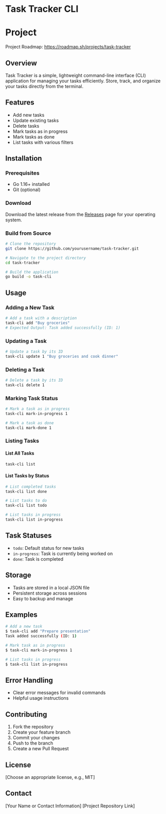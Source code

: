 # Task Tracker CLI

# Project
Project Roadmap: https://roadmap.sh/projects/task-tracker

## Overview
Task Tracker is a simple, lightweight command-line interface (CLI) application for managing your tasks efficiently. Store, track, and organize your tasks directly from the terminal.

## Features
- Add new tasks
- Update existing tasks
- Delete tasks
- Mark tasks as in progress
- Mark tasks as done
- List tasks with various filters

## Installation

### Prerequisites
- Go 1.16+ installed
- Git (optional)

### Download
Download the latest release from the [Releases](link-to-github-releases) page for your operating system.

### Build from Source
```bash
# Clone the repository
git clone https://github.com/yourusername/task-tracker.git

# Navigate to the project directory
cd task-tracker

# Build the application
go build -o task-cli
```

## Usage

### Adding a New Task
```bash
# Add a task with a description
task-cli add "Buy groceries"
# Expected Output: Task added successfully (ID: 1)
```

### Updating a Task
```bash
# Update a task by its ID
task-cli update 1 "Buy groceries and cook dinner"
```

### Deleting a Task
```bash
# Delete a task by its ID
task-cli delete 1
```

### Marking Task Status
```bash
# Mark a task as in progress
task-cli mark-in-progress 1

# Mark a task as done
task-cli mark-done 1
```

### Listing Tasks

#### List All Tasks
```bash
task-cli list
```

#### List Tasks by Status
```bash
# List completed tasks
task-cli list done

# List tasks to do
task-cli list todo

# List tasks in progress
task-cli list in-progress
```

## Task Statuses
- `todo`: Default status for new tasks
- `in-progress`: Task is currently being worked on
- `done`: Task is completed

## Storage
- Tasks are stored in a local JSON file
- Persistent storage across sessions
- Easy to backup and manage

## Examples

```bash
# Add a new task
$ task-cli add "Prepare presentation"
Task added successfully (ID: 1)

# Mark task as in progress
$ task-cli mark-in-progress 1

# List tasks in progress
$ task-cli list in-progress
```

## Error Handling
- Clear error messages for invalid commands
- Helpful usage instructions

## Contributing
1. Fork the repository
2. Create your feature branch
3. Commit your changes
4. Push to the branch
5. Create a new Pull Request

## License
[Choose an appropriate license, e.g., MIT]

## Contact
[Your Name or Contact Information]
[Project Repository Link]
